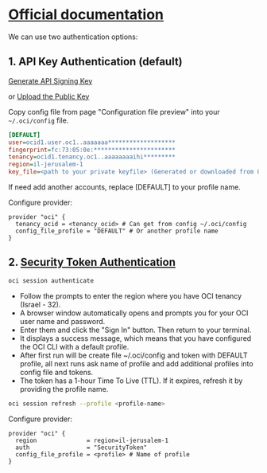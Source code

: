 # [Official documentation](https://docs.oracle.com/en-us/iaas/Content/API/SDKDocs/terraformproviderconfiguration.htm)

We can use two authentication options:

## 1. API Key Authentication (default)

[Generate API Signing Key](https://docs.oracle.com/en-us/iaas/Content/API/Concepts/apisigningkey.htm#two)

or [Upload the Public Key](https://docs.oracle.com/en-us/iaas/Content/API/Concepts/apisigningkey.htm#three)

Copy config file from page "Configuration file preview" into your `~/.oci/config` file.

```ini
[DEFAULT]
user=ocid1.user.oc1..aaaaaaa*******************
fingerprint=fc:73:05:0e:***********************
tenancy=ocid1.tenancy.oc1..aaaaaaaaihi*********
region=il-jerusalem-1
key_file=<path to your private keyfile> (Generated or downloaded from Oracle Cloud)
```

If need add another accounts, replace [DEFAULT] to your profile name.

Configure provider:

```hcl
provider "oci" {
  tenancy_ocid = <tenancy_ocid> # Can get from config ~/.oci/config
  config_file_profile = "DEFAULT" # Or another profile name 
}
```

## 2. [Security Token Authentication](https://developer.hashicorp.com/terraform/tutorials/oci-get-started/oci-build?in=terraform%2Foci-get-started)

```bash
oci session authenticate
```

- Follow the prompts to enter the region where you have OCI tenancy (Israel - 32).
- A browser window automatically opens and prompts you for your OCI user name and password.
- Enter them and click the "Sign In" button. Then return to your terminal.
- It displays a success message, which means that you have configured the OCI CLI with a default profile.
- After first run will be create file ~/.oci/config and token with DEFAULT profile, all next runs ask name of profile and add additional profiles into config file and tokens.
- The token has a 1-hour Time To Live (TTL). If it expires, refresh it by providing the profile name.

```bash
oci session refresh --profile <profile-name>
```

Configure provider:

```hcl
provider "oci" {
  region              = region=il-jerusalem-1
  auth                = "SecurityToken"
  config_file_profile = <profile> # Name of profile 
}
```
